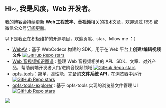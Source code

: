 ## Hi~, 我是风痕，Web 开发者。

[我的博客](https://hughfenghen.github.io/)会持续更新 **Web 工程效率、音视频**相关的技术文章，欢迎通过 RSS 或微信公众号[订阅更新](https://hughfenghen.github.io/subscribe.html)。

以下是我正在积极维护的开源项目，欢迎贡献、star、follow me ：）

- [WebAV](https://github.com/bilibili/WebAV/)：基于 WebCodecs 构建的 SDK，用于在 Web 平台上**创建/编辑视频文件** [![GitHub Repo stars](https://img.shields.io/github/stars/bilibili/WebAV)](https://github.com/bilibili/WebAV/)
- [Web 音视频知识图谱](https://github.com/hughfenghen/WebAV-KnowledgeGraph)：整理 Web 音视频相关的 API、SDK、文章、对外产品，帮助前端开发者入门/进阶音视频领域 [![GitHub Repo stars](https://img.shields.io/github/stars/hughfenghen/WebAV-KnowledgeGraph)](https://github.com/hughfenghen/WebAV-KnowledgeGraph)
- [opfs-tools](https://github.com/hughfenghen/opfs-tools/)：简单、高性能、完备的**文件系统 API**，在浏览器中运行 [![GitHub Repo stars](https://img.shields.io/github/stars/hughfenghen/opfs-tools)](https://github.com/hughfenghen/opfs-tools/)
- [opfs-tools-explorer](https://github.com/hughfenghen/opfs-tools-explorer)：基于 opfs-tools 实现的浏览器文件管理 UI [![GitHub Repo stars](https://img.shields.io/github/stars/hughfenghen/opfs-tools-explorer)](https://github.com/hughfenghen/opfs-tools-explorer)

![](https://github-readme-stats.vercel.app/api?username=hughfenghen&theme=dark&show_icons=true)
